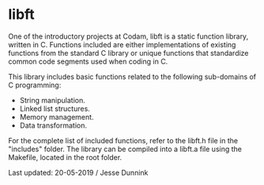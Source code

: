 # libft

One of the introductory projects at Codam, libft is a static function library, written in C. 
Functions included are either implementations of existing functions from the standard C library or unique functions that 
standardize common code segments used when coding in C.

This library includes basic functions related to the following sub-domains of C programming:

- String manipulation.
- Linked list structures.
- Memory management.
- Data transformation.

For the complete list of included functions, refer to the libft.h file in the "includes" folder.
The library can be compiled into a libft.a file using the Makefile, located in the root folder.

Last updated: 20-05-2019 / Jesse Dunnink
